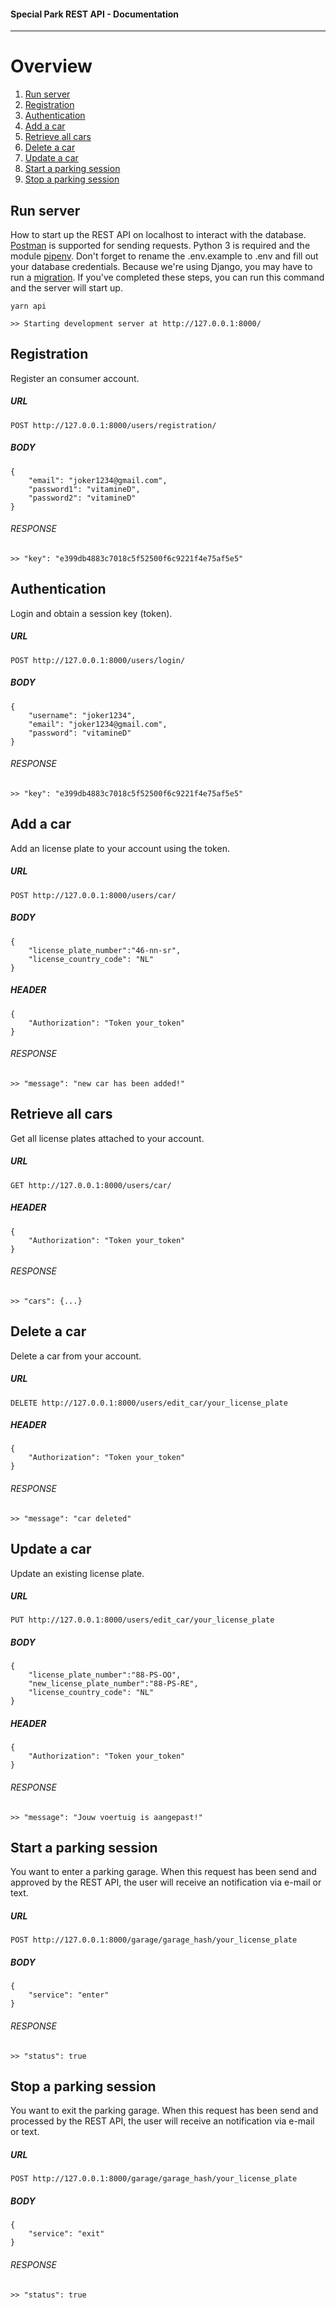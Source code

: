 #### Special Park REST API - Documentation

---

# Overview

1. [Run server](#run_server)
2. [Registration](#register)
3. [Authentication](#auth)
4. [Add a car](#add_car)
5. [Retrieve all cars](#get_cars)
6. [Delete a car](#delete_car)
7. [Update a car](#update_car)
8. [Start a parking session](#start_parking)
9. [Stop a parking session](#stop_parking)

## Run server <a name="run_server"></a>

How to start up the REST API on localhost to interact with the database. [Postman](https://www.postman.com/) is supported for sending requests. Python 3 is required and the module [pipenv](https://github.com/pypa/pipenv). Don't forget to rename the .env.example to .env and fill out your database credentials. Because we're using Django, you may have to run a [migration](https://docs.djangoproject.com/en/3.0/topics/migrations/). If you've completed these steps, you can run this command and the server will start up.

```
yarn api

>> Starting development server at http://127.0.0.1:8000/
```

## Registration <a name="register">

Register an consumer account.

##### URL
```
POST http://127.0.0.1:8000/users/registration/
```

##### BODY
```
{
    "email": "joker1234@gmail.com",
    "password1": "vitamineD",
    "password2": "vitamineD"
}
```

###### RESPONSE
```
>> "key": "e399db4883c7018c5f52500f6c9221f4e75af5e5"
```

## Authentication <a name="auth">

Login and obtain a session key (token).

##### URL
```
POST http://127.0.0.1:8000/users/login/
```

##### BODY
```
{
    "username": "joker1234",
    "email": "joker1234@gmail.com",
    "password": "vitamineD"
}
```

###### RESPONSE
```
>> "key": "e399db4883c7018c5f52500f6c9221f4e75af5e5"
```

## Add a car <a name="add_car">

Add an license plate to your account using the token.

##### URL
```
POST http://127.0.0.1:8000/users/car/
```

##### BODY
```
{
    "license_plate_number":"46-nn-sr",
    "license_country_code": "NL"
}
```

##### HEADER
```
{
    "Authorization": "Token your_token"
}
```

###### RESPONSE
```
>> "message": "new car has been added!"
```

## Retrieve all cars <a name="get_cars">

Get all license plates attached to your account.

##### URL
```
GET http://127.0.0.1:8000/users/car/
```

##### HEADER
```
{
    "Authorization": "Token your_token"
}
```

###### RESPONSE
```
>> "cars": {...}
```

## Delete a car <a name="delete_car">

Delete a car from your account.

##### URL
```
DELETE http://127.0.0.1:8000/users/edit_car/your_license_plate
```

##### HEADER
```
{
    "Authorization": "Token your_token"
}
```

###### RESPONSE
```
>> "message": "car deleted"
```

## Update a car <a name="update_car">

Update an existing license plate.

##### URL
```
PUT http://127.0.0.1:8000/users/edit_car/your_license_plate
```

##### BODY
```
{
	"license_plate_number":"88-PS-OO",
	"new_license_plate_number":"88-PS-RE",
	"license_country_code": "NL"
}
```

##### HEADER
```
{
    "Authorization": "Token your_token"
}
```

###### RESPONSE
```
>> "message": "Jouw voertuig is aangepast!"
```

## Start a parking session <a name="start_parking">

You want to enter a parking garage. When this request has been send and approved by the REST API, the user will receive an notification via e-mail or text.

##### URL
```
POST http://127.0.0.1:8000/garage/garage_hash/your_license_plate
```

##### BODY
```
{
    "service": "enter"
}
```

###### RESPONSE
```
>> "status": true
```

## Stop a parking session <a name="stop_parking">

You want to exit the parking garage. When this request has been send and processed by the REST API, the user will receive an notification via e-mail or text.

##### URL
```
POST http://127.0.0.1:8000/garage/garage_hash/your_license_plate
```

##### BODY
```
{
    "service": "exit"
}
```

###### RESPONSE
```
>> "status": true
```